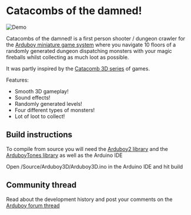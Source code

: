 # Catacombs of the damned!

![Demo](Images/demo.gif)

Catacombs of the damned! is a first person shooter / dungeon crawler for the [Arduboy miniature game system](https://www.arduboy.com) where you navigate 10 floors of a randomly generated dungeon dispatching monsters with your magic fireballs whilst collecting as much loot as possible. 

It was partly inspired by the [Catacomb 3D series](https://www.gog.com/game/catacombs_pack) of games.

Features:
- Smooth 3D gameplay!
- Sound effects!
- Randomly generated levels!
- Four different types of monsters!
- Lot of loot to collect!

## Build instructions
To compile from source you will need the [Arduboy2 library](https://github.com/MLXXXp/Arduboy2) and the [ArduboyTones library](https://github.com/MLXXXp/ArduboyTones) as well as the Arduino IDE

Open /Source/Arduboy3D/Arduboy3D.ino in the Arduino IDE and hit build

## Community thread
Read about the development history and post your comments on the [Arduboy forum thread](https://community.arduboy.com/t/another-fps-style-3d-demo/6565)
